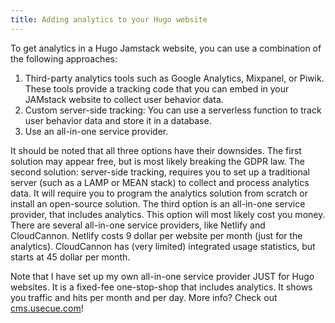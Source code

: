 ```yaml
---
title: Adding analytics to your Hugo website
---
```


To get analytics in a Hugo Jamstack website, you can use a combination of the following approaches:

1. Third-party analytics tools such as Google Analytics, Mixpanel, or Piwik. These tools provide a tracking code that you can embed in your JAMstack website to collect user behavior data.
1. Custom server-side tracking: You can use a serverless function to track user behavior data and store it in a database.
1. Use an all-in-one service provider.

It should be noted that all three options have their downsides. The first solution may appear free, but is most likely breaking the GDPR law. The second solution: server-side tracking, requires you to set up a traditional server (such as a LAMP or MEAN stack) to collect and process analytics data. It will require you to program the analytics solution from scratch or install an open-source solution. The third option is an all-in-one service provider, that includes analytics. This option will most likely cost you money. There are several all-in-one service providers, like Netlify and CloudCannon. Netlify costs 9 dollar per website per month (just for the analytics). CloudCannon has (very limited) integrated usage statistics, but starts at 45 dollar per month.

Note that I have set up my own all-in-one service provider JUST for Hugo websites. It is a fixed-fee one-stop-shop that includes analytics. It shows you traffic and hits per month and per day. More info? Check out [cms.usecue.com](https://cms.usecue.com/)!